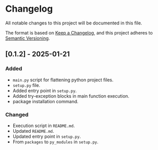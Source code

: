 # Changelog

All notable changes to this project will be documented in this file.

The format is based on [Keep a Changelog](https://keepachangelog.com/en/1.0.0/),
and this project adheres to [Semantic Versioning](https://semver.org/spec/v2.0.0.html).

## [0.1.2] - 2025-01-21

### Added
- `main.py` script for flattening python project files.
- `setup.py` file.
- Added entry point in `setup.py`.
- Added try-exception blocks in main function execution.
- package installation command.

### Changed
- Execution script in `README.md`.
- Updated `README.md`.
- Updated entry point in `setup.py`.
- From `packages` to `py_modules` in `setup.py`.
